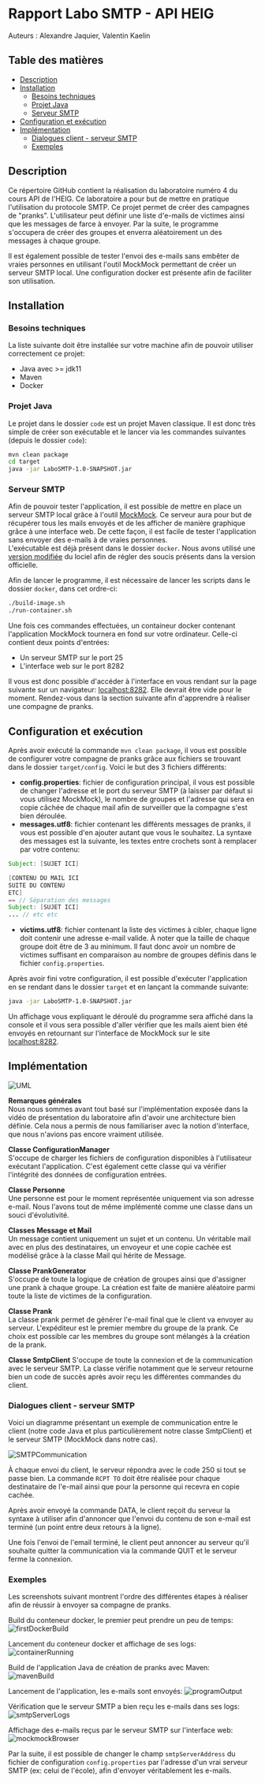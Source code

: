 # Rapport Labo SMTP - API HEIG
Auteurs : Alexandre Jaquier, Valentin Kaelin

## Table des matières
* [Description](#description)
* [Installation](#installation)
	* [Besoins techniques](#besoins-techniques)
	* [Projet Java](#projet-java)
	* [Serveur SMTP](#serveur-smtp)
* [Configuration et exécution](#configuration-et-exécution)
* [Implémentation](#implémentation)
	* [Dialogues client - serveur SMTP](#dialogues-client---serveur-smtp)
	* [Exemples](#exemples)

## Description

Ce répertoire GitHub contient la réalisation du laboratoire numéro 4 du cours API de l'HEIG. Ce laboratoire a pour but de mettre en pratique l'utilisation du protocole SMTP. Ce projet permet de créer des campagnes de "pranks". L'utilisateur peut définir une liste d'e-mails de victimes ainsi que les messages de farce à envoyer. Par la suite, le programme s'occupera de créer des groupes et enverra aléatoirement un des messages à chaque groupe.

Il est également possible de tester l'envoi des e-mails sans embêter de vraies personnes en utilisant l'outil MockMock permettant de créer un serveur SMTP local. Une configuration docker est présente afin de faciliter son utilisation.

## Installation

### Besoins techniques
La liste suivante doit être installée sur votre machine afin de pouvoir utiliser correctement ce projet:

* Java avec >= jdk11
* Maven
* Docker

### Projet Java

Le projet dans le dossier `code` est un projet Maven classique. Il est donc très simple de créer son exécutable et le lancer via les commandes suivantes (depuis le dossier `code`):

```bash
mvn clean package
cd target
java -jar LaboSMTP-1.0-SNAPSHOT.jar
```

### Serveur SMTP

Afin de pouvoir tester l'application, il est possible de mettre en place un serveur SMTP local grâce à l'outil [MockMock](https://github.com/tweakers/MockMock). Ce serveur aura pour but de récupérer tous les mails envoyés et de les afficher de manière graphique grâce à une interface web. De cette façon, il est facile de tester l'application sans envoyer des e-mails à de vraies personnes.  
L'exécutable est déjà présent dans le dossier `docker`. Nous avons utilisé une [version modifiée](https://github.com/HEIGVD-Course-API/MockMock) du lociel afin de régler des soucis présents dans la version officielle.

Afin de lancer le programme, il est nécessaire de lancer les scripts dans le dossier `docker`, dans cet ordre-ci:

```bash
./build-image.sh
./run-container.sh
```

Une fois ces commandes effectuées, un containeur docker contenant l'application MockMock tournera en fond sur votre ordinateur. Celle-ci contient deux points d'entrées:
* Un serveur SMTP sur le port 25
* L'interface web sur le port 8282

Il vous est donc possible d'accéder à l'interface en vous rendant sur la page suivante sur un navigateur: [localhost:8282](http://localhost:8282/). Elle devrait être vide pour le moment. Rendez-vous dans la section suivante afin d'apprendre à réaliser une compagne de pranks.

## Configuration et exécution

Après avoir exécuté la commande ``mvn clean package``, il vous est possible de configurer votre compagne de pranks grâce aux fichiers se trouvant dans le dossier `target/config`. Voici le but des 3 fichiers différents:

* **config.properties**: fichier de configuration principal, il vous est possible de changer l'adresse et le port du serveur SMTP (à laisser par défaut si vous utilisez MockMock), le nombre de groupes et l'adresse qui sera en copie câchée de chaque mail afin de surveiller que la compagne s'est bien déroulée. 
* **messages.utf8**: fichier contenant les différents messages de pranks, il vous est possible d'en ajouter autant que vous le souhaitez. La syntaxe des messages est la suivante, les textes entre crochets sont à remplacer par votre contenu:
```java
Subject: [SUJET ICI]

[CONTENU DU MAIL ICI
SUITE DU CONTENU
ETC]
== // Séparation des messages
Subject: [SUJET ICI]
... // etc etc
```
* **victims.utf8**: fichier contenant la liste des victimes à cibler, chaque ligne doit contenir une adresse e-mail valide. À noter que la taille de chaque groupe doit être de 3 au minimum. Il faut donc avoir un nombre de victimes suffisant en comparaison au nombre de groupes définis dans le fichier `config.properties`.

Après avoir fini votre configuration, il est possible d'exécuter l'application en se rendant dans le dossier `target` et en lançant la commande suivante:

```bash
java -jar LaboSMTP-1.0-SNAPSHOT.jar
```
Un affichage vous expliquant le déroulé du programme sera affiché dans la console et il vous sera possible d'aller vérifier que les mails aient bien été envoyés en retournant sur l'interface de MockMock sur le site [localhost:8282](http://localhost:8282/).

## Implémentation

![UML](figures/UML.png)

**Remarques générales**  
Nous nous sommes avant tout basé sur l'implémentation exposée dans la vidéo de présentation du laboratoire afin d'avoir une architecture bien définie. Cela nous a permis de nous familiariser avec la notion d'interface, que nous n'avions pas encore vraiment utilisée.

**Classe ConfigurationManager**  
S'occupe de charger les fichiers de configuration disponibles à l'utilisateur exécutant l'application. C'est également cette classe qui va vérifier l'intégrité des données de configuration entrées.

**Classe Personne**  
Une personne est pour le moment représentée uniquement via son adresse e-mail. Nous l'avons tout de même implémenté comme une classe dans un souci d'évolutivité.

**Classes Message et Mail**  
Un message contient uniquement un sujet et un contenu. Un véritable mail avec en plus des destinataires, un envoyeur et une copie cachée est modélisé grâce à la classe Mail qui hérite de Message.

**Classe PrankGenerator**  
S'occupe de toute la logique de création de groupes ainsi que d'assigner une prank à chaque groupe. La création est faite de manière aléatoire parmi toute la liste de victimes de la configuration.

**Classe Prank**  
La classe prank permet de générer l'e-mail final que le client va envoyer au serveur. L'expéditeur est le premier membre du groupe de la prank. Ce choix est possible car les membres du groupe sont mélangés à la création de la prank.

**Classe SmtpClient** 
S'occupe de toute la connexion et de la communication avec le serveur SMTP. La classe vérifie notamment que le serveur retourne bien un code de succès après avoir reçu les différentes commandes du client.

### Dialogues client - serveur SMTP

Voici un diagramme présentant un exemple de communication entre le client (notre code Java et plus particulièrement notre classe SmtpClient) et le serveur SMTP (MockMock dans notre cas).

![SMTPCommunication](figures/SMTPCommunication.png)

À chaque envoi du client, le serveur répondra avec le code 250 si tout se passe bien. La commande `RCPT TO` doit être réalisée pour chaque destinataire de l'e-mail ainsi que pour la personne qui recevra en copie cachée.

Après avoir envoyé la commande DATA, le client reçoit du serveur la syntaxe à utiliser afin d'annoncer que l'envoi du contenu de son e-mail est terminé (un point entre deux retours à la ligne).

Une fois l'envoi de l'email terminé, le client peut annoncer au serveur qu'il souhaite quitter la communication via la commande QUIT et le serveur ferme la connexion.

### Exemples

Les screenshots suivant montrent l'ordre des différentes étapes à réaliser afin de réussir à envoyer sa compagne de pranks.

Build du conteneur docker, le premier peut prendre un peu de temps:
![firstDockerBuild](figures/firstDockerBuild.png)

Lancement du conteneur docker et affichage de ses logs:
![containerRunning](figures/containerRunning.png)

Build de l'application Java de création de pranks avec Maven:
![mavenBuild](figures/mavenBuild.png)

Lancement de l'application, les e-mails sont envoyés:
![programOutput](figures/programOutput.png)

Vérification que le serveur SMTP a bien reçu les e-mails dans ses logs:
![smtpServerLogs](figures/smtpServerLogs.png)

Affichage des e-mails reçus par le serveur SMTP sur l'interface web:
![mockmockBrowser](figures/mockmockBrowser.png)

Par la suite, il est possible de changer le champ `smtpServerAddress` du fichier de configuration `config.properties` par l'adresse d'un vrai serveur SMTP (ex: celui de l'école), afin d'envoyer véritablement les e-mails.
